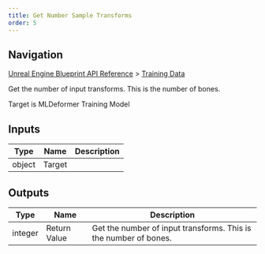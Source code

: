 ```yaml
---
title: Get Number Sample Transforms
order: 5
---
```

## Navigation

[Unreal Engine Blueprint API Reference](https://dev.epicgames.com/documentation/en-us/unreal-engine/BlueprintAPI) > [Training Data](https://dev.epicgames.com/documentation/en-us/unreal-engine/BlueprintAPI/TrainingData)

Get the number of input transforms. This is the number of bones.

Target is MLDeformer Training Model

## Inputs

| Type | Name | Description |
| --- | --- | --- |
| object | Target |  |

## Outputs

| Type | Name | Description |
| --- | --- | --- |
| integer | Return Value | Get the number of input transforms. This is the number of bones. |
